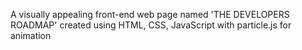 A visually appealing front-end web page named 'THE DEVELOPERS ROADMAP' created using HTML, CSS, JavaScript with particle.js for animation
